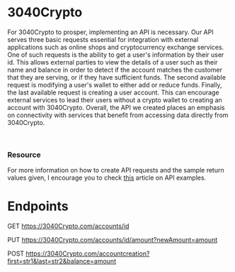 # 3040Crypto
For 3040Crypto to prosper, implementing an API is necessary. Our API serves three basic requests essential for integration with external applications such as online shops and cryptocurrency exchange services. One of such requests is the ability to get a user's information by their user id. This allows external parties to view the details of a user such as their name and balance in order to detect if the account matches the customer that they are serving, or if they have sufficient funds. The second available request is modifying a user's wallet to either add or reduce funds. Finally, the last available request is creating a user account. This can encourage external services to lead their users without a crypto wallet to creating an account with 3040Crypto. Overall, the API we created places an emphasis on connectivity with services that benefit from accessing data directly from 3040Crypto.

<br />

### Resource
For more information on how to create API requests and the sample return values given, I encourage you to check [this](https://anvilproject.org/guides/content/creating-links) article on API examples.


# Endpoints
GET https://3040Crypto.com/accounts/id

PUT https://3040Crypto.com/accounts/id/amount?newAmount=amount

POST https://3040Crypto.com/accountcreation?first=str1&last=str2&balance=amount
